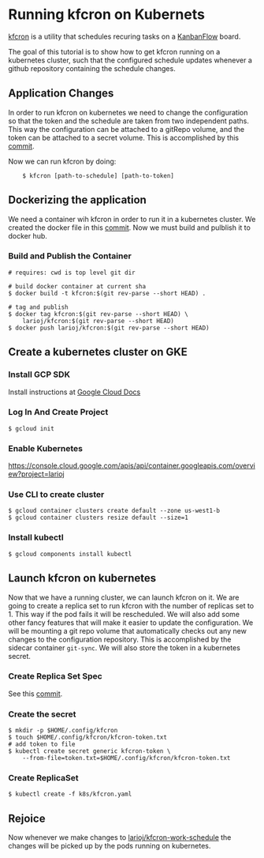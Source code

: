 # Running kfcron on Kubernets
[kfcron](https://github.com/larioj/kfcron#readme) is a utility that schedules recuring tasks on a
[KanbanFlow](https://kanbanflow.com) board.

The goal of this tutorial is to show how to get kfcron running on a kubernetes cluster, such that the
configured schedule updates whenever a github repository containing the schedule changes.

## Application Changes
In order to run kfcron on kubernetes we need to change the configuration so that
the token and the schedule are taken from two independent paths. This way the
configuration can be attached to a gitRepo volume, and the token can be attached
to a secret volume. This is accomplished by this 
[commit](https://github.com/larioj/kfcron/commit/f9bea69).

Now we can run kfcron by doing:
```
    $ kfcron [path-to-schedule] [path-to-token]
```

## Dockerizing the application
We need a container wih kfcron in order to run it in a kubernetes cluster. We
created the docker file in this [commit](https://github.com/larioj/kfcron/commit/25ab51b). Now we must build and
pulblish it to docker hub.

### Build and Publish the Container
    # requires: cwd is top level git dir
    
    # build docker container at current sha
    $ docker build -t kfcron:$(git rev-parse --short HEAD) .

    # tag and publish
    $ docker tag kfcron:$(git rev-parse --short HEAD) \
        larioj/kfcron:$(git rev-parse --short HEAD)
    $ docker push larioj/kfcron:$(git rev-parse --short HEAD)

## Create a kubernetes cluster on GKE

### Install GCP SDK
Install instructions at [Google Cloud Docs](https://cloud.google.com/sdk/docs)

### Log In And Create Project
    $ gcloud init

### Enable Kubernetes
https://console.cloud.google.com/apis/api/container.googleapis.com/overview?project=larioj

### Use CLI to create cluster
    $ gcloud container clusters create default --zone us-west1-b
    $ gcloud container clusters resize default --size=1

### Install kubectl
    $ gcloud components install kubectl

## Launch kfcron on kubernetes
Now that we have a running cluster, we can launch kfcron on it. We are going to
create a replica set to run kfcron with the number of replicas set to 1. This
way if the pod fails it will be rescheduled. We will also add some other fancy
features that will make it easier to update the configuration. We will be
mounting a git repo volume that automatically checks out any new changes to
the configuration repository. This is accomplished by the sidecar container
`git-sync`. We will also store the token in a kubernetes secret.

### Create Replica Set Spec
See this [commit](https://github.com/larioj/kfcron/commit/24371e9).

### Create the secret
    $ mkdir -p $HOME/.config/kfcron
    $ touch $HOME/.config/kfcron/kfcron-token.txt
    # add token to file
    $ kubectl create secret generic kfcron-token \
        --from-file=token.txt=$HOME/.config/kfcron/kfcron-token.txt

### Create ReplicaSet
    $ kubectl create -f k8s/kfcron.yaml

## Rejoice
Now whenever we make changes to 
[larioj/kfcron-work-schedule](https://github.com/larioj/kfcron-work-schedule) 
the changes will be picked up by the pods running on kubernetes.
